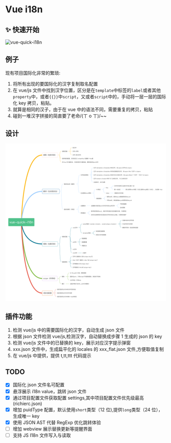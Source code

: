 # Vue i18n

<!-- [![](https://vsmarketplacebadge.apphb.com/version/GolderBrother.vue-quick-i18n.svg)](https://marketplace.visualstudio.com/items?itemName=GolderBrother.vue-quick-i18n)
[![](https://vsmarketplacebadge.apphb.com/installs-short/GolderBrother.vue-quick-i18n.svg)](https://marketplace.visualstudio.com/items?itemName=GolderBrother.vue-quick-i18n)
[![](https://vsmarketplacebadge.apphb.com/downloads-short/GolderBrother.vue-quick-i18n.svg)](https://marketplace.visualstudio.com/items?itemName=GolderBrother.vue-quick-i18n)
[![](https://vsmarketplacebadge.apphb.com/rating-short/GolderBrother.vue-quick-i18n.svg)](https://marketplace.visualstudio.com/items?itemName=GolderBrother.vue-quick-i18n)
[![](https://vsmarketplacebadge.apphb.com/trending-monthly/GolderBrother.vue-quick-i18n.svg)](https://marketplace.visualstudio.com/items?itemName=GolderBrother.vue-quick-i18n) -->


## ✨ 快速开始
![vue-quick-i18n](vue-quick-i18n.gif)

## 例子

现有项目国际化非常的繁琐:

1. 将所有出现的要国际化的汉字复制取名配置
1. 在 vue/js 文件中找到汉字位置，区分是在`template`中标签的`label`或者其他`property`中，或者`{{}}`中`script`，又或者`script`中的，手动将一层一层的国际化 key 拷贝，粘贴。
1. 就算是相同的汉子，由于在 vue 中的语法不同，需要重复的拷贝，粘贴
1. 碰到一堆汉字拼接的简直要了老命/(ㄒ o ㄒ)/~~

## 设计

![feature](feature.png)

## 插件功能

1. 检测 vue/js 中的需要国际化的汉字，自动生成 json 文件
1. 根据 json 文件检测 vue/js,检测汉字，自动替换成步骤 1 生成的 json 的 key
1. 检测 vue/js 文件中的已替换的 key，展示对应汉字提示弹窗
1. xxx.json 文件中，生成扁平化的 locales 的 xxx_flat.json 文件,方便取值复制
1. 在 vue/js 中提供，提供 t,tt,ttt 代码提示

## TODO

- [x] 国际化 json 文件名可配置
- [x] 悬浮展示 i18n value，跳转 json 文件
- [x] 通过项目配置文件获取配置 settings,其中项目配置文件优先级最高(richierc.json)
- [x] 增加 puidType 配置，默认使用`short`类型（12 位),提供`long`类型（24 位），生成唯一 key
- [x] 使用 JSON AST 代替 RegExp 优化跳转体验
- [ ] 增加 webview 展示替换更新等提醒界面
- [ ] 支持 JS I18n 文件写入与读取